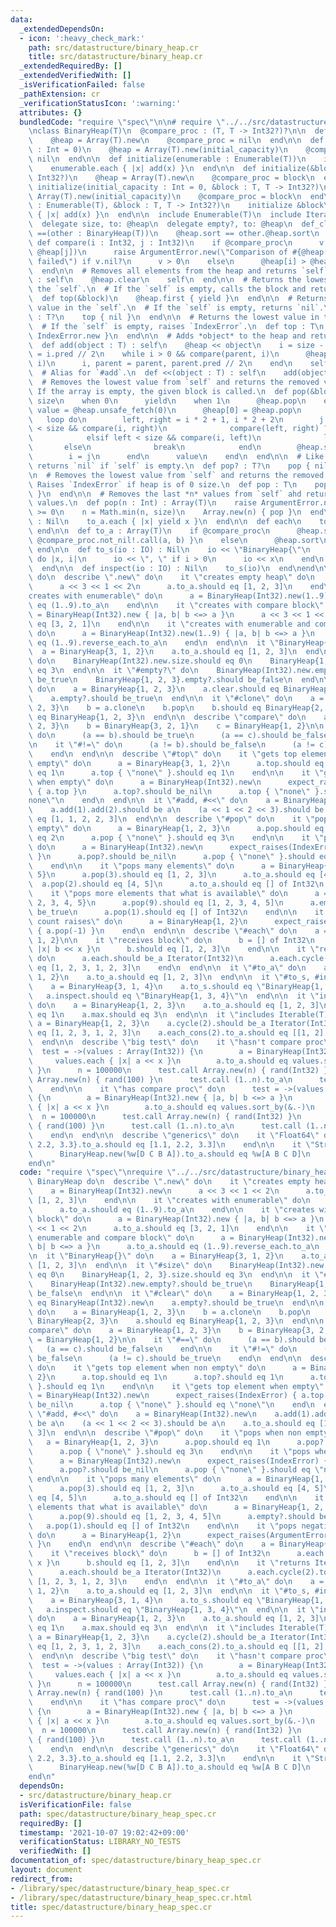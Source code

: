 ```yaml
---
data:
  _extendedDependsOn:
  - icon: ':heavy_check_mark:'
    path: src/datastructure/binary_heap.cr
    title: src/datastructure/binary_heap.cr
  _extendedRequiredBy: []
  _extendedVerifiedWith: []
  _isVerificationFailed: false
  _pathExtension: cr
  _verificationStatusIcon: ':warning:'
  attributes: {}
  bundledCode: "require \"spec\"\n\n# require \"../../src/datastructure/binary_heap\"\
    \nclass BinaryHeap(T)\n  @compare_proc : (T, T -> Int32?)?\n\n  def initialize\n\
    \    @heap = Array(T).new\n    @compare_proc = nil\n  end\n\n  def initialize(initial_capacity\
    \ : Int = 0)\n    @heap = Array(T).new(initial_capacity)\n    @compare_proc =\
    \ nil\n  end\n\n  def initialize(enumerable : Enumerable(T))\n    initialize\n\
    \    enumerable.each { |x| add(x) }\n  end\n\n  def initialize(&block : T, T ->\
    \ Int32?)\n    @heap = Array(T).new\n    @compare_proc = block\n  end\n\n  def\
    \ initialize(initial_capacity : Int = 0, &block : T, T -> Int32?)\n    @heap =\
    \ Array(T).new(initial_capacity)\n    @compare_proc = block\n  end\n\n  def initialize(enumerable\
    \ : Enumerable(T), &block : T, T -> Int32?)\n    initialize &block\n    enumerable.each\
    \ { |x| add(x) }\n  end\n\n  include Enumerable(T)\n  include Iterable(T)\n\n\
    \  delegate size, to: @heap\n  delegate empty?, to: @heap\n  def_clone\n\n  def\
    \ ==(other : BinaryHeap(T))\n    @heap.sort == other.@heap.sort\n  end\n\n  private\
    \ def compare(i : Int32, j : Int32)\n    if @compare_proc\n      v = @compare_proc.not_nil!.call(@heap[i],\
    \ @heap[j])\n      raise ArgumentError.new(\"Comparison of #{@heap[i]} and #{@heap[j]}\
    \ failed\") if v.nil?\n      v > 0\n    else\n      @heap[i] > @heap[j]\n    end\n\
    \  end\n\n  # Removes all elements from the heap and returns `self`.\n  def clear\
    \ : self\n    @heap.clear\n    self\n  end\n\n  # Returns the lowest value in\
    \ the `self`.\n  # If the `self` is empty, calls the block and returns its value.\n\
    \  def top(&block)\n    @heap.first { yield }\n  end\n\n  # Returns the lowest\
    \ value in the `self`.\n  # If the `self` is empty, returns `nil`.\n  def top?\
    \ : T?\n    top { nil }\n  end\n\n  # Returns the lowest value in the `self`.\n\
    \  # If the `self` is empty, raises `IndexError`.\n  def top : T\n    top { raise\
    \ IndexError.new }\n  end\n\n  # Adds *object* to the heap and returns `self`.\n\
    \  def add(object : T) : self\n    @heap << object\n    i = size - 1\n    parent\
    \ = i.pred // 2\n    while i > 0 && compare(parent, i)\n      @heap.swap(parent,\
    \ i)\n      i, parent = parent, parent.pred // 2\n    end\n    self\n  end\n\n\
    \  # Alias for `#add`.\n  def <<(object : T) : self\n    add(object)\n  end\n\n\
    \  # Removes the lowest value from `self` and returns the removed value.\n  #\
    \ If the array is empty, the given block is called.\n  def pop(&block)\n    case\
    \ size\n    when 0\n      yield\n    when 1\n      @heap.pop\n    else\n     \
    \ value = @heap.unsafe_fetch(0)\n      @heap[0] = @heap.pop\n      i = 0\n   \
    \   loop do\n        left, right = i * 2 + 1, i * 2 + 2\n        j = if right\
    \ < size && compare(i, right)\n              compare(left, right) ? right : left\n\
    \            elsif left < size && compare(i, left)\n              left\n     \
    \       else\n              break\n            end\n        @heap.swap(i, j)\n\
    \        i = j\n      end\n      value\n    end\n  end\n\n  # Like `#pop`, but\
    \ returns `nil` if `self` is empty.\n  def pop? : T?\n    pop { nil }\n  end\n\
    \n  # Removes the lowest value from `self` and returns the removed value.\n  #\
    \ Raises `IndexError` if heap is of 0 size.\n  def pop : T\n    pop { raise IndexError.new\
    \ }\n  end\n\n  # Removes the last *n* values from `self` ahd returns the removed\
    \ values.\n  def pop(n : Int) : Array(T)\n    raise ArgumentError.new unless n\
    \ >= 0\n    n = Math.min(n, size)\n    Array.new(n) { pop }\n  end\n\n  def each(&block)\
    \ : Nil\n    to_a.each { |x| yield x }\n  end\n\n  def each\n    to_a.each\n \
    \ end\n\n  def to_a : Array(T)\n    if @compare_proc\n      @heap.sort { |a, b|\
    \ @compare_proc.not_nil!.call(a, b) }\n    else\n      @heap.sort\n    end\n \
    \ end\n\n  def to_s(io : IO) : Nil\n    io << \"BinaryHeap{\"\n    each_with_index\
    \ do |x, i|\n      io << \", \" if i > 0\n      io << x\n    end\n    io << '}'\n\
    \  end\n\n  def inspect(io : IO) : Nil\n    to_s(io)\n  end\nend\n\ndescribe BinaryHeap\
    \ do\n  describe \".new\" do\n    it \"creates empty heap\" do\n      a = BinaryHeap(Int32).new\n\
    \      a << 3 << 1 << 2\n      a.to_a.should eq [1, 2, 3]\n    end\n\n    it \"\
    creates with enumerable\" do\n      a = BinaryHeap(Int32).new(1..9)\n      a.to_a.should\
    \ eq (1..9).to_a\n    end\n\n    it \"creates with compare block\" do\n      a\
    \ = BinaryHeap(Int32).new { |a, b| b <=> a }\n      a << 3 << 1 << 2\n      a.to_a.should\
    \ eq [3, 2, 1]\n    end\n\n    it \"creates with enumerable and compare block\"\
    \ do\n      a = BinaryHeap(Int32).new(1..9) { |a, b| b <=> a }\n      a.to_a.should\
    \ eq (1..9).reverse_each.to_a\n    end\n  end\n\n  it \"BinaryHeap{}\" do\n  \
    \  a = BinaryHeap{3, 1, 2}\n    a.to_a.should eq [1, 2, 3]\n  end\n\n  it \"#size\"\
    \ do\n    BinaryHeap(Int32).new.size.should eq 0\n    BinaryHeap{1, 2, 3}.size.should\
    \ eq 3\n  end\n\n  it \"#empty?\" do\n    BinaryHeap(Int32).new.empty?.should\
    \ be_true\n    BinaryHeap{1, 2, 3}.empty?.should be_false\n  end\n\n  it \"#clear\"\
    \ do\n    a = BinaryHeap{1, 2, 3}\n    a.clear.should eq BinaryHeap(Int32).new\n\
    \    a.empty?.should be_true\n  end\n\n  it \"#clone\" do\n    a = BinaryHeap{1,\
    \ 2, 3}\n    b = a.clone\n    b.pop\n    b.should eq BinaryHeap{2, 3}\n    a.should\
    \ eq BinaryHeap{1, 2, 3}\n  end\n\n  describe \"compare\" do\n    a = BinaryHeap{1,\
    \ 2, 3}\n    b = BinaryHeap{3, 2, 1}\n    c = BinaryHeap{1, 2}\n\n    it \"#==\"\
    \ do\n      (a == b).should be_true\n      (a == c).should be_false\n    end\n\
    \n    it \"#!=\" do\n      (a != b).should be_false\n      (a != c).should be_true\n\
    \    end\n  end\n\n  describe \"#top\" do\n    it \"gets top element when non\
    \ empty\" do\n      a = BinaryHeap{3, 1, 2}\n      a.top.should eq 1\n      a.top?.should\
    \ eq 1\n      a.top { \"none\" }.should eq 1\n    end\n\n    it \"gets top element\
    \ when empty\" do\n      a = BinaryHeap(Int32).new\n      expect_raises(IndexError)\
    \ { a.top }\n      a.top?.should be_nil\n      a.top { \"none\" }.should eq \"\
    none\"\n    end\n  end\n\n  it \"#add, #<<\" do\n    a = BinaryHeap(Int32).new\n\
    \    a.add(1).add(2).should be a\n    (a << 1 << 2 << 3).should be a\n    a.to_a.should\
    \ eq [1, 1, 2, 2, 3]\n  end\n\n  describe \"#pop\" do\n    it \"pops when non\
    \ empty\" do\n      a = BinaryHeap{1, 2, 3}\n      a.pop.should eq 1\n      a.pop?.should\
    \ eq 2\n      a.pop { \"none\" }.should eq 3\n    end\n\n    it \"pops when empty\"\
    \ do\n      a = BinaryHeap(Int32).new\n      expect_raises(IndexError) { a.pop\
    \ }\n      a.pop?.should be_nil\n      a.pop { \"none\" }.should eq \"none\"\n\
    \    end\n\n    it \"pops many elements\" do\n      a = BinaryHeap{1, 2, 3, 4,\
    \ 5}\n      a.pop(3).should eq [1, 2, 3]\n      a.to_a.should eq [4, 5]\n    \
    \  a.pop(2).should eq [4, 5]\n      a.to_a.should eq [] of Int32\n    end\n\n\
    \    it \"pops more elements that what is available\" do\n      a = BinaryHeap{1,\
    \ 2, 3, 4, 5}\n      a.pop(9).should eq [1, 2, 3, 4, 5]\n      a.empty?.should\
    \ be_true\n      a.pop(1).should eq [] of Int32\n    end\n\n    it \"pops negative\
    \ count raises\" do\n      a = BinaryHeap{1, 2}\n      expect_raises(ArgumentError)\
    \ { a.pop(-1) }\n    end\n  end\n\n  describe \"#each\" do\n    a = BinaryHeap{3,\
    \ 1, 2}\n\n    it \"receives block\" do\n      b = [] of Int32\n      a.each {\
    \ |x| b << x }\n      b.should eq [1, 2, 3]\n    end\n\n    it \"returns Iterator\"\
    \ do\n      a.each.should be_a Iterator(Int32)\n      a.each.cycle(2).to_a.should\
    \ eq [1, 2, 3, 1, 2, 3]\n    end\n  end\n\n  it \"#to_a\" do\n    a = BinaryHeap{3,\
    \ 1, 2}\n    a.to_a.should eq [1, 2, 3]\n  end\n\n  it \"#to_s, #inspect\" do\n\
    \    a = BinaryHeap{3, 1, 4}\n    a.to_s.should eq \"BinaryHeap{1, 3, 4}\"\n \
    \   a.inspect.should eq \"BinaryHeap{1, 3, 4}\"\n  end\n\n  it \"includes Enumerable(T)\"\
    \ do\n    a = BinaryHeap{1, 2, 3}\n    a.to_a.should eq [1, 2, 3]\n    a.min.should\
    \ eq 1\n    a.max.should eq 3\n  end\n\n  it \"includes Iterable(T)\" do\n   \
    \ a = BinaryHeap{1, 2, 3}\n    a.cycle(2).should be_a Iterator(Int32)\n    a.cycle(2).to_a.should\
    \ eq [1, 2, 3, 1, 2, 3]\n    a.each_cons(2).to_a.should eq [[1, 2], [2, 3]]\n\
    \  end\n\n  describe \"big test\" do\n    it \"hasn't compare proc\" do\n    \
    \  test = ->(values : Array(Int32)) {\n        a = BinaryHeap(Int32).new\n   \
    \     values.each { |x| a << x }\n        a.to_a.should eq values.sort\n     \
    \ }\n      n = 100000\n      test.call Array.new(n) { rand(Int32) }\n      test.call\
    \ Array.new(n) { rand(100) }\n      test.call (1..n).to_a\n      test.call (1..n).to_a.reverse\n\
    \    end\n\n    it \"has compare proc\" do\n      test = ->(values : Array(Int32))\
    \ {\n        a = BinaryHeap(Int32).new { |a, b| b <=> a }\n        values.each\
    \ { |x| a << x }\n        a.to_a.should eq values.sort_by(&.-)\n      }\n    \
    \  n = 100000\n      test.call Array.new(n) { rand(Int32) }\n      test.call Array.new(n)\
    \ { rand(100) }\n      test.call (1..n).to_a\n      test.call (1..n).to_a.reverse\n\
    \    end\n  end\n\n  describe \"generics\" do\n    it \"Float64\" do\n      BinaryHeap{1.1,\
    \ 2.2, 3.3}.to_a.should eq [1.1, 2.2, 3.3]\n    end\n\n    it \"String\" do\n\
    \      BinaryHeap.new(%w[D C B A]).to_a.should eq %w[A B C D]\n    end\n  end\n\
    end\n"
  code: "require \"spec\"\nrequire \"../../src/datastructure/binary_heap\"\n\ndescribe\
    \ BinaryHeap do\n  describe \".new\" do\n    it \"creates empty heap\" do\n  \
    \    a = BinaryHeap(Int32).new\n      a << 3 << 1 << 2\n      a.to_a.should eq\
    \ [1, 2, 3]\n    end\n\n    it \"creates with enumerable\" do\n      a = BinaryHeap(Int32).new(1..9)\n\
    \      a.to_a.should eq (1..9).to_a\n    end\n\n    it \"creates with compare\
    \ block\" do\n      a = BinaryHeap(Int32).new { |a, b| b <=> a }\n      a << 3\
    \ << 1 << 2\n      a.to_a.should eq [3, 2, 1]\n    end\n\n    it \"creates with\
    \ enumerable and compare block\" do\n      a = BinaryHeap(Int32).new(1..9) { |a,\
    \ b| b <=> a }\n      a.to_a.should eq (1..9).reverse_each.to_a\n    end\n  end\n\
    \n  it \"BinaryHeap{}\" do\n    a = BinaryHeap{3, 1, 2}\n    a.to_a.should eq\
    \ [1, 2, 3]\n  end\n\n  it \"#size\" do\n    BinaryHeap(Int32).new.size.should\
    \ eq 0\n    BinaryHeap{1, 2, 3}.size.should eq 3\n  end\n\n  it \"#empty?\" do\n\
    \    BinaryHeap(Int32).new.empty?.should be_true\n    BinaryHeap{1, 2, 3}.empty?.should\
    \ be_false\n  end\n\n  it \"#clear\" do\n    a = BinaryHeap{1, 2, 3}\n    a.clear.should\
    \ eq BinaryHeap(Int32).new\n    a.empty?.should be_true\n  end\n\n  it \"#clone\"\
    \ do\n    a = BinaryHeap{1, 2, 3}\n    b = a.clone\n    b.pop\n    b.should eq\
    \ BinaryHeap{2, 3}\n    a.should eq BinaryHeap{1, 2, 3}\n  end\n\n  describe \"\
    compare\" do\n    a = BinaryHeap{1, 2, 3}\n    b = BinaryHeap{3, 2, 1}\n    c\
    \ = BinaryHeap{1, 2}\n\n    it \"#==\" do\n      (a == b).should be_true\n   \
    \   (a == c).should be_false\n    end\n\n    it \"#!=\" do\n      (a != b).should\
    \ be_false\n      (a != c).should be_true\n    end\n  end\n\n  describe \"#top\"\
    \ do\n    it \"gets top element when non empty\" do\n      a = BinaryHeap{3, 1,\
    \ 2}\n      a.top.should eq 1\n      a.top?.should eq 1\n      a.top { \"none\"\
    \ }.should eq 1\n    end\n\n    it \"gets top element when empty\" do\n      a\
    \ = BinaryHeap(Int32).new\n      expect_raises(IndexError) { a.top }\n      a.top?.should\
    \ be_nil\n      a.top { \"none\" }.should eq \"none\"\n    end\n  end\n\n  it\
    \ \"#add, #<<\" do\n    a = BinaryHeap(Int32).new\n    a.add(1).add(2).should\
    \ be a\n    (a << 1 << 2 << 3).should be a\n    a.to_a.should eq [1, 1, 2, 2,\
    \ 3]\n  end\n\n  describe \"#pop\" do\n    it \"pops when non empty\" do\n   \
    \   a = BinaryHeap{1, 2, 3}\n      a.pop.should eq 1\n      a.pop?.should eq 2\n\
    \      a.pop { \"none\" }.should eq 3\n    end\n\n    it \"pops when empty\" do\n\
    \      a = BinaryHeap(Int32).new\n      expect_raises(IndexError) { a.pop }\n\
    \      a.pop?.should be_nil\n      a.pop { \"none\" }.should eq \"none\"\n   \
    \ end\n\n    it \"pops many elements\" do\n      a = BinaryHeap{1, 2, 3, 4, 5}\n\
    \      a.pop(3).should eq [1, 2, 3]\n      a.to_a.should eq [4, 5]\n      a.pop(2).should\
    \ eq [4, 5]\n      a.to_a.should eq [] of Int32\n    end\n\n    it \"pops more\
    \ elements that what is available\" do\n      a = BinaryHeap{1, 2, 3, 4, 5}\n\
    \      a.pop(9).should eq [1, 2, 3, 4, 5]\n      a.empty?.should be_true\n   \
    \   a.pop(1).should eq [] of Int32\n    end\n\n    it \"pops negative count raises\"\
    \ do\n      a = BinaryHeap{1, 2}\n      expect_raises(ArgumentError) { a.pop(-1)\
    \ }\n    end\n  end\n\n  describe \"#each\" do\n    a = BinaryHeap{3, 1, 2}\n\n\
    \    it \"receives block\" do\n      b = [] of Int32\n      a.each { |x| b <<\
    \ x }\n      b.should eq [1, 2, 3]\n    end\n\n    it \"returns Iterator\" do\n\
    \      a.each.should be_a Iterator(Int32)\n      a.each.cycle(2).to_a.should eq\
    \ [1, 2, 3, 1, 2, 3]\n    end\n  end\n\n  it \"#to_a\" do\n    a = BinaryHeap{3,\
    \ 1, 2}\n    a.to_a.should eq [1, 2, 3]\n  end\n\n  it \"#to_s, #inspect\" do\n\
    \    a = BinaryHeap{3, 1, 4}\n    a.to_s.should eq \"BinaryHeap{1, 3, 4}\"\n \
    \   a.inspect.should eq \"BinaryHeap{1, 3, 4}\"\n  end\n\n  it \"includes Enumerable(T)\"\
    \ do\n    a = BinaryHeap{1, 2, 3}\n    a.to_a.should eq [1, 2, 3]\n    a.min.should\
    \ eq 1\n    a.max.should eq 3\n  end\n\n  it \"includes Iterable(T)\" do\n   \
    \ a = BinaryHeap{1, 2, 3}\n    a.cycle(2).should be_a Iterator(Int32)\n    a.cycle(2).to_a.should\
    \ eq [1, 2, 3, 1, 2, 3]\n    a.each_cons(2).to_a.should eq [[1, 2], [2, 3]]\n\
    \  end\n\n  describe \"big test\" do\n    it \"hasn't compare proc\" do\n    \
    \  test = ->(values : Array(Int32)) {\n        a = BinaryHeap(Int32).new\n   \
    \     values.each { |x| a << x }\n        a.to_a.should eq values.sort\n     \
    \ }\n      n = 100000\n      test.call Array.new(n) { rand(Int32) }\n      test.call\
    \ Array.new(n) { rand(100) }\n      test.call (1..n).to_a\n      test.call (1..n).to_a.reverse\n\
    \    end\n\n    it \"has compare proc\" do\n      test = ->(values : Array(Int32))\
    \ {\n        a = BinaryHeap(Int32).new { |a, b| b <=> a }\n        values.each\
    \ { |x| a << x }\n        a.to_a.should eq values.sort_by(&.-)\n      }\n    \
    \  n = 100000\n      test.call Array.new(n) { rand(Int32) }\n      test.call Array.new(n)\
    \ { rand(100) }\n      test.call (1..n).to_a\n      test.call (1..n).to_a.reverse\n\
    \    end\n  end\n\n  describe \"generics\" do\n    it \"Float64\" do\n      BinaryHeap{1.1,\
    \ 2.2, 3.3}.to_a.should eq [1.1, 2.2, 3.3]\n    end\n\n    it \"String\" do\n\
    \      BinaryHeap.new(%w[D C B A]).to_a.should eq %w[A B C D]\n    end\n  end\n\
    end\n"
  dependsOn:
  - src/datastructure/binary_heap.cr
  isVerificationFile: false
  path: spec/datastructure/binary_heap_spec.cr
  requiredBy: []
  timestamp: '2021-10-07 19:02:42+09:00'
  verificationStatus: LIBRARY_NO_TESTS
  verifiedWith: []
documentation_of: spec/datastructure/binary_heap_spec.cr
layout: document
redirect_from:
- /library/spec/datastructure/binary_heap_spec.cr
- /library/spec/datastructure/binary_heap_spec.cr.html
title: spec/datastructure/binary_heap_spec.cr
---
```

